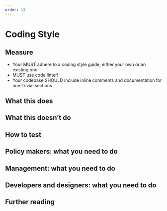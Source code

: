 ```yaml
---
order: 13
---
```


# Coding Style

## Measure

* Your MUST adhere to a coding style guide, either your own or an existing one
* MUST use code linter!
* Your codebase SHOULD include inline comments and documentation for non-trivial sections

## What this does

## What this doesn’t do

## How to test

## Policy makers: what you need to do

## Management: what you need to do

## Developers and designers: what you need to do

## Further reading
